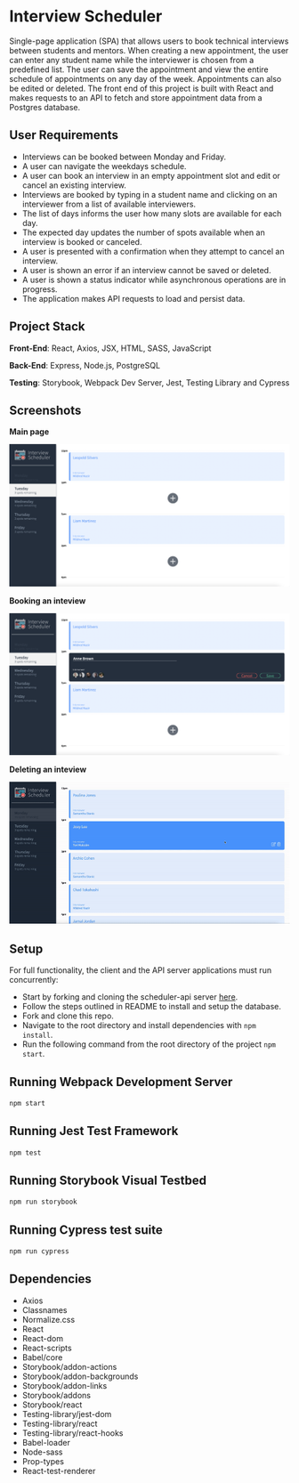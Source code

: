 # Interview Scheduler

Single-page application (SPA) that allows users to book technical interviews between students and mentors. When creating a new appointment, the user can enter any student name while the interviewer is chosen from a predefined list. The user can save the appointment and view the entire schedule of appointments on any day of the week. Appointments can also be edited or deleted. The front end of this project is built with React and makes requests to an API to fetch and store appointment data from a Postgres database.

## User Requirements

* Interviews can be booked between Monday and Friday.
* A user can navigate the weekdays schedule.
* A user can book an interview in an empty appointment slot and edit or cancel an existing interview.
* Interviews are booked by typing in a student name and clicking on an interviewer from a list of available interviewers.
* The list of days informs the user how many slots are available for each day.
* The expected day updates the number of spots available when an interview is booked or canceled.
* A user is presented with a confirmation when they attempt to cancel an interview.
* A user is shown an error if an interview cannot be saved or deleted.
* A user is shown a status indicator while asynchronous operations are in progress.
* The application makes API requests to load and persist data. 

## Project Stack

**Front-End**: React, Axios, JSX, HTML, SASS, JavaScript

**Back-End**: Express, Node.js, PostgreSQL

**Testing**: Storybook, Webpack Dev Server, Jest, Testing Library and Cypress

## Screenshots

**Main page**

!["Screenshot of the main page"](https://github.com/amchampoux/scheduler/blob/master/docs/home.png)

**Booking an inteview**

!["Screenshot of booking state"](https://github.com/amchampoux/scheduler/blob/master/docs/book_interview.png)

**Deleting an inteview**

!["Screenshot of booking state"](https://github.com/amchampoux/scheduler/blob/master/docs/delete_interview.gif)

## Setup

For full functionality, the client and the API server applications must run concurrently: 

* Start by forking and cloning the scheduler-api server [here](https://github.com/lighthouse-labs/scheduler-api).
* Follow the steps outlined in README to install and setup the database.
* Fork and clone this repo.
* Navigate to the root directory and install dependencies with `npm install`.
* Run the following command from the root directory of the project `npm start`.

## Running Webpack Development Server

```sh
npm start
```

## Running Jest Test Framework

```sh
npm test
```

## Running Storybook Visual Testbed

```sh
npm run storybook
```

## Running Cypress test suite

```sh
npm run cypress
```

## Dependencies

* Axios
* Classnames
* Normalize.css
* React
* React-dom
* React-scripts
* Babel/core
* Storybook/addon-actions
* Storybook/addon-backgrounds
* Storybook/addon-links
* Storybook/addons
* Storybook/react
* Testing-library/jest-dom
* Testing-library/react
* Testing-library/react-hooks
* Babel-loader
* Node-sass
* Prop-types
* React-test-renderer


